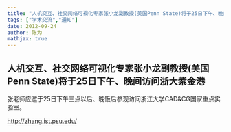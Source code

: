 ```yaml
---
title: "人机交互、社交网络可视化专家张小龙副教授(美国Penn State)将于25日下午、晚间访问浙大紫金港"
tags: ["学术交流","通知"]
date: 2012-09-24
author: 陈为
mathjax: true
---
```


## 人机交互、社交网络可视化专家张小龙副教授(美国Penn State)将于25日下午、晚间访问浙大紫金港

张老师应邀于25日下午三点以后、晚饭后参观访问浙江大学CAD&CG国家重点实验室。

http://zhang.ist.psu.edu/
